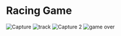 # Racing Game
![Capture](https://user-images.githubusercontent.com/22744727/73493109-0116e380-43aa-11ea-9ad5-a7734c3c7ce2.JPG)
![track](https://user-images.githubusercontent.com/22744727/73493111-01af7a00-43aa-11ea-8850-6866cd621f52.JPG)
![Capture 2](https://user-images.githubusercontent.com/22744727/73493108-0116e380-43aa-11ea-8e13-229144ac3a58.JPG)
![game over](https://user-images.githubusercontent.com/22744727/73493110-01af7a00-43aa-11ea-8e84-8091dc375712.JPG)

